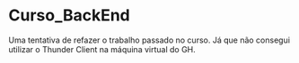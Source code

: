 # Curso_BackEnd
Uma tentativa de refazer o trabalho passado no curso. Já que não consegui utilizar o Thunder Client na máquina virtual do GH.
